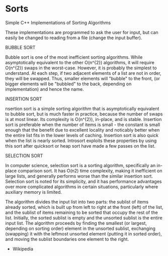 # Sorts

Simple C++ Implementations of Sorting Algorithms

These implementations are programmed to ask the user for input, but can easily be changed to reading from a file (change the input buffer).

BUBBLE SORT

Bubble sort is one of the most inefficient sorting algorithms. While asymptotically equivalent to the other O(n^{2}) algorithms, it will require O(n^{2}) swaps in the worst-case. However, it is probably the simplest to understand. At each step, if two adjacent elements of a list are not in order, they will be swapped. Thus, smaller elements will "bubble" to the front, (or bigger elements will be "bubbled" to the back, depending on implementation) and hence the name. 

INSERTION SORT

nsertion sort is a simple sorting algorithm that is asymptotically equivalent to bubble sort, but is much faster in practice, because the number of swaps is at most linear. Its complexity is O(n^{2}), in-place, and is stable.
Insertion sort is preferable when the number of items is small - the constant is small enough that the benefit due to excellent locality and noticably better when the entire list fits in the lower levels of caching. Insertion sort is also quick when the list is nearly sorted. Introsort exploits these properties by using this sort after quicksort or heap sort have made a few passes on the list.

SELECTION SORT

In computer science, selection sort is a sorting algorithm, specifically an in-place comparison sort. It has O(n2) time complexity, making it inefficient on large lists, and generally performs worse than the similar insertion sort. Selection sort is noted for its simplicity, and it has performance advantages over more complicated algorithms in certain situations, particularly where auxiliary memory is limited.

The algorithm divides the input list into two parts: the sublist of items already sorted, which is built up from left to right at the front (left) of the list, and the sublist of items remaining to be sorted that occupy the rest of the list. Initially, the sorted sublist is empty and the unsorted sublist is the entire input list. The algorithm proceeds by finding the smallest (or largest, depending on sorting order) element in the unsorted sublist, exchanging (swapping) it with the leftmost unsorted element (putting it in sorted order), and moving the sublist boundaries one element to the right.

- Wikipedia
